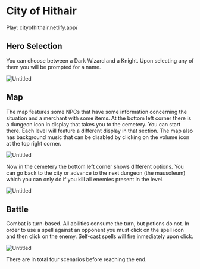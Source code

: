 # City of Hithair

Play: cityofhithair.netlify.app/

## Hero Selection

You can choose between a Dark Wizard and a Knight. Upon selecting any of them you will be prompted for a name.

![Untitled](https://user-images.githubusercontent.com/97490087/226247013-2f8842f3-1b0c-4f28-b52d-791278e9497f.png)

## Map

The map features some NPCs that have some information concerning the situation and a merchant with some items. At the bottom left corner there is a dungeon icon in display that takes
you to the cemetery. You can start there. Each level will feature a different display in that section. The map also has background music that can be disabled by clicking on the volume
icon at the top right corner.

![Untitled](https://user-images.githubusercontent.com/97490087/226247176-7a5c9388-4208-427d-8db7-203318346e0a.png)

Now in the cemetery the bottom left corner shows different options. You can go back to the city or advance to the next dungeon (the mausoleum) which you can only do
if you kill all enemies present in the level.

![Untitled](https://user-images.githubusercontent.com/97490087/226247582-eba12c6b-6518-4e47-922d-1bdfdc704eb2.png)

## Battle

Combat is turn-based. All abilities consume the turn, but potions do not. In order to use a spell against an opponent you must click on the spell icon and then click
on the enemy. Self-cast spells will fire inmediately upon click.

![Untitled](https://user-images.githubusercontent.com/97490087/226247732-f87195b9-1f14-46d2-b08f-d3e11324ea14.png)

There are in total four scenarios before reaching the end.




